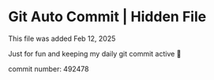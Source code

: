 # Git Auto Commit | Hidden File

This file was added Feb 12, 2025

Just for fun and keeping my daily git commit active 🤪

commit number: 492478
